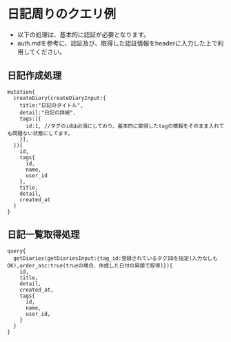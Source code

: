 # 日記周りのクエリ例

- 以下の処理は、基本的に認証が必要となります。
- auth.mdを参考に、認証及び、取得した認証情報をheaderに入力した上で利用してください。

## 日記作成処理

```
mutation{
  createDiary(createDiaryInput:{
    title:"日記のタイトル",
    detail:"日記の詳細",
    tags:[{
      id:1, //タグのidは必須にしており、基本的に取得したtagの情報をそのまま入れても問題ない状態にしてます。
    }],
  }){
    id,
    tags{
      id,
      name,
      user_id
    },
    title,
    detail,
    created_at
  }
}
```

## 日記一覧取得処理
```
query{
  getDiaries(getDiariesInput:{tag_id:登録されているタグIDを指定(入力なしもOK),order_asc:true(trueの場合、作成した日付の昇順で取得)}){
    id,
    title,
    detail,
    created_at,
    tags{
      id,
      name,
      user_id,
    }
  }
}
```
